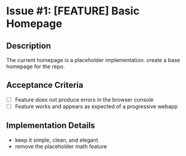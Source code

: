 # Issue #1: [FEATURE] Basic Homepage

## Description
<!-- A clear and concise description of the feature you want implemented -->
The  current homepage is a placeholder implementation. create a base homepage for the repo. 


## Acceptance Criteria
<!-- Specific requirements that should be met for this feature to be considered complete -->
- [ ] Feature does not produce errors in the browser console
- [ ] Feature works and appears as expected of a progressive webapp

## Implementation Details
<!-- Technical details or specific approaches you'd like to see implemented -->
- keep it simple, clean, and elegant.
- remove the placeholder math feature

